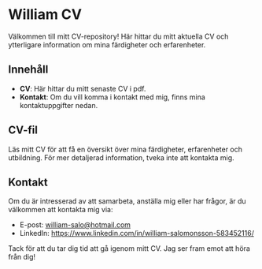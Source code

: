 # William CV

Välkommen till mitt CV-repository! Här hittar du mitt aktuella CV och ytterligare information om mina färdigheter och erfarenheter.

## Innehåll

- **CV**: Här hittar du mitt senaste CV i pdf.
- **Kontakt**: Om du vill komma i kontakt med mig, finns mina kontaktuppgifter nedan.

## CV-fil

Läs mitt CV för att få en översikt över mina färdigheter, erfarenheter och utbildning. För mer detaljerad information, tveka inte att kontakta mig.

## Kontakt

Om du är intresserad av att samarbeta, anställa mig eller har frågor, är du välkommen att kontakta mig via:

- E-post: william-salo@hotmail.com
- LinkedIn: https://www.linkedin.com/in/william-salomonsson-583452116/

Tack för att du tar dig tid att gå igenom mitt CV. Jag ser fram emot att höra från dig!

